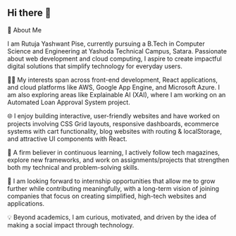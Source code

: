 ## Hi there 👋

🚀 About Me

I am Rutuja Yashwant Pise, currently pursuing a B.Tech in Computer Science and Engineering at Yashoda Technical Campus, Satara. Passionate about web development and cloud computing, I aspire to create impactful digital solutions that simplify technology for everyday users.

👩‍💻 My interests span across front-end development, React applications, and cloud platforms like AWS, Google App Engine, and Microsoft Azure. I am also exploring areas like Explainable AI (XAI), where I am working on an Automated Loan Approval System project.

🌐 I enjoy building interactive, user-friendly websites and have worked on projects involving CSS Grid layouts, responsive dashboards, ecommerce systems with cart functionality, blog websites with routing & localStorage, and attractive UI components with React.

📖 A firm believer in continuous learning, I actively follow tech magazines, explore new frameworks, and work on assignments/projects that strengthen both my technical and problem-solving skills.

🚀 I am looking forward to internship opportunities that allow me to grow further while contributing meaningfully, with a long-term vision of joining companies that focus on creating simplified, high-tech websites and applications.

💡 Beyond academics, I am curious, motivated, and driven by the idea of making a social impact through technology.
